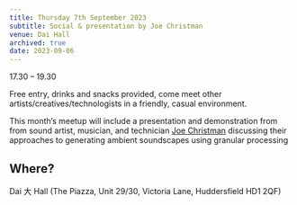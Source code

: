 ```yaml
---
title: Thursday 7th September 2023
subtitle: Social & presentation by Joe Christman
venue: Dai Hall
archived: true
date: 2023-09-06
---
```


17.30 – 19.30

Free entry, drinks and snacks provided, come meet other artists/creatives/technologists in a friendly, casual environment.

This month’s meetup will include a presentation and demonstration from from sound artist, musician, and technician [Joe Christman](https://www.flowcode.com/page/joechristman) discussing their approaches to generating ambient soundscapes using granular processing

## Where?

Dai 大 Hall (The Piazza, Unit 29/30, Victoria Lane, Huddersfield HD1 2QF)
